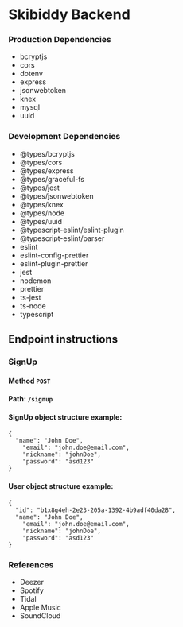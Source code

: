 # Skibiddy Backend

### Production Dependencies
- bcryptjs
- cors
- dotenv
- express
- jsonwebtoken
- knex
- mysql
- uuid

### Development Dependencies
- @types/bcryptjs
- @types/cors
- @types/express
- @types/graceful-fs
- @types/jest
- @types/jsonwebtoken
- @types/knex
- @types/node
- @types/uuid
- @typescript-eslint/eslint-plugin
- @typescript-eslint/parser
- eslint
- eslint-config-prettier
- eslint-plugin-prettier
- jest
- nodemon
- prettier
- ts-jest
- ts-node
- typescript

## Endpoint instructions

### SignUp
#### Method `POST`
#### Path: `/signup`
#### SignUp object structure example:
```
{
  "name": "John Doe",
	"email": "john.doe@email.com",
	"nickname": "johnDoe",
	"password": "asd123"
}
```

#### User object structure example:
```
{
  "id": "b1x8g4eh-2e23-205a-1392-4b9adf40da28",
  "name": "John Doe",
	"email": "john.doe@email.com",
	"nickname": "johnDoe",
	"password": "asd123"
}
```

### References
- Deezer
- Spotify
- Tidal
- Apple Music
- SoundCloud